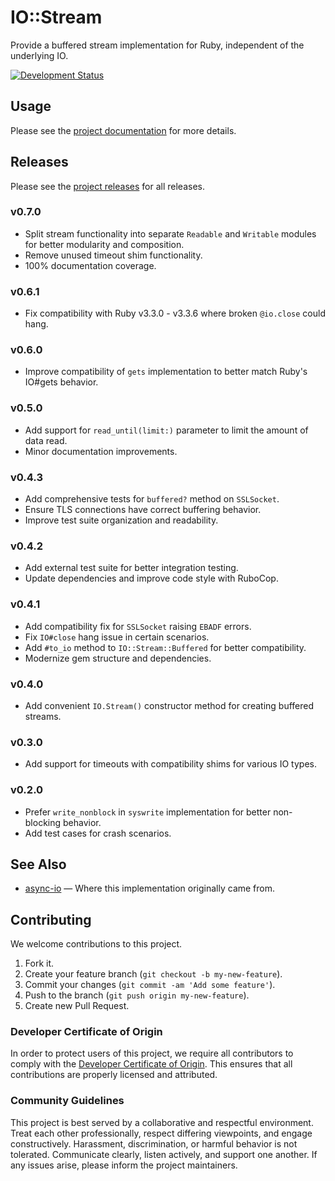 # IO::Stream

Provide a buffered stream implementation for Ruby, independent of the underlying IO.

[![Development Status](https://github.com/socketry/io-stream/workflows/Test/badge.svg)](https://github.com/socketry/io-stream/actions?workflow=Test)

## Usage

Please see the [project documentation](https://socketry.github.io/io-stream) for more details.

## Releases

Please see the [project releases](https://socketry.github.io/io-streamreleases/index) for all releases.

### v0.7.0

  - Split stream functionality into separate `Readable` and `Writable` modules for better modularity and composition.
  - Remove unused timeout shim functionality.
  - 100% documentation coverage.

### v0.6.1

  - Fix compatibility with Ruby v3.3.0 - v3.3.6 where broken `@io.close` could hang.

### v0.6.0

  - Improve compatibility of `gets` implementation to better match Ruby's IO\#gets behavior.

### v0.5.0

  - Add support for `read_until(limit:)` parameter to limit the amount of data read.
  - Minor documentation improvements.

### v0.4.3

  - Add comprehensive tests for `buffered?` method on `SSLSocket`.
  - Ensure TLS connections have correct buffering behavior.
  - Improve test suite organization and readability.

### v0.4.2

  - Add external test suite for better integration testing.
  - Update dependencies and improve code style with RuboCop.

### v0.4.1

  - Add compatibility fix for `SSLSocket` raising `EBADF` errors.
  - Fix `IO#close` hang issue in certain scenarios.
  - Add `#to_io` method to `IO::Stream::Buffered` for better compatibility.
  - Modernize gem structure and dependencies.

### v0.4.0

  - Add convenient `IO.Stream()` constructor method for creating buffered streams.

### v0.3.0

  - Add support for timeouts with compatibility shims for various IO types.

### v0.2.0

  - Prefer `write_nonblock` in `syswrite` implementation for better non-blocking behavior.
  - Add test cases for crash scenarios.

## See Also

  - [async-io](https://github.com/socketry/async-io) — Where this implementation originally came from.

## Contributing

We welcome contributions to this project.

1.  Fork it.
2.  Create your feature branch (`git checkout -b my-new-feature`).
3.  Commit your changes (`git commit -am 'Add some feature'`).
4.  Push to the branch (`git push origin my-new-feature`).
5.  Create new Pull Request.

### Developer Certificate of Origin

In order to protect users of this project, we require all contributors to comply with the [Developer Certificate of Origin](https://developercertificate.org/). This ensures that all contributions are properly licensed and attributed.

### Community Guidelines

This project is best served by a collaborative and respectful environment. Treat each other professionally, respect differing viewpoints, and engage constructively. Harassment, discrimination, or harmful behavior is not tolerated. Communicate clearly, listen actively, and support one another. If any issues arise, please inform the project maintainers.
